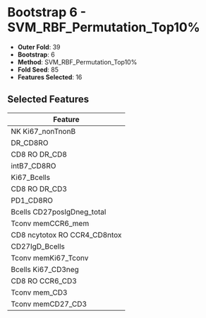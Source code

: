 # Bootstrap 6 - SVM_RBF_Permutation_Top10%

- **Outer Fold**: 39
- **Bootstrap**: 6
- **Method**: SVM_RBF_Permutation_Top10%
- **Fold Seed**: 85
- **Features Selected**: 16

## Selected Features

| Feature |
|---------|
| NK Ki67_nonTnonB |
| DR_CD8RO |
| CD8 RO DR_CD8 |
| intB7_CD8RO |
| Ki67_Bcells |
| CD8 RO DR_CD3 |
| PD1_CD8RO |
| Bcells CD27posIgDneg_total |
| Tconv memCCR6_mem |
| CD8 ncytotox RO CCR4_CD8ntox |
| CD27IgD_Bcells |
| Tconv memKi67_Tconv |
| Bcells Ki67_CD3neg |
| CD8 RO CCR6_CD3 |
| Tconv mem_CD3 |
| Tconv memCD27_CD3 |
